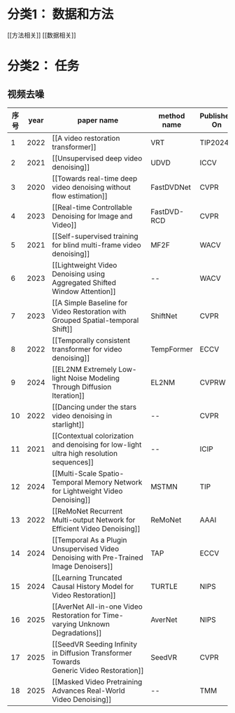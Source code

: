# 分类1： 数据和方法
[[方法相关]]
[[数据相关]]

# 分类2： 任务
 ## 视频去噪

| 序号  | year | paper name                                                                              | method name | Published On |
| --- | ---- | --------------------------------------------------------------------------------------- | ----------- | ------------ |
| 1   | 2022 | [[A video restoration transformer]]                                                     | VRT         | TIP2024      |
| 2   | 2021 | [[Unsupervised deep video denoising]]                                                   | UDVD        | ICCV         |
| 3   | 2020 | [[Towards real-time deep video denoising without flow estimation]]                      | FastDVDNet  | CVPR         |
| 4   | 2023 | [[Real-time Controllable Denoising for Image and Video]]                                | FastDVD-RCD | CVPR         |
| 5   | 2021 | [[Self-supervised training for blind multi-frame video denoising]]                      | MF2F        | WACV         |
| 6   | 2023 | [[Lightweight Video Denoising using Aggregated Shifted Window Attention]]               | --          | WACV         |
| 7   | 2023 | [[A Simple Baseline for Video Restoration with Grouped Spatial-temporal Shift]]         | ShiftNet    | CVPR         |
| 8   | 2022 | [[Temporally consistent transformer for video denoising]]                               | TempFormer  | ECCV         |
| 9   | 2024 | [[EL2NM Extremely Low-light Noise Modeling Through Diffusion Iteration]]                | EL2NM       | CVPRW        |
| 10  | 2022 | [[Dancing under the stars video denoising in starlight]]                                | --          | CVPR         |
| 11  | 2021 | [[Contextual colorization and denoising for low-light ultra high resolution sequences]] | --          | ICIP         |
| 12  | 2024 | [[Multi-Scale Spatio-Temporal Memory Network for Lightweight Video Denoising]]          | MSTMN       | TIP          |
| 13  | 2022 | [[ReMoNet Recurrent Multi-output Network for Efficient Video Denoising]]                | ReMoNet     | AAAI         |
| 14  | 2024 | [[Temporal As a Plugin Unsupervised Video Denoising with Pre-Trained Image Denoisers]]  | TAP         | ECCV         |
| 15  | 2024 | [[Learning Truncated Causal History Model for Video Restoration]]                       | TURTLE      | NIPS         |
| 16  | 2025 | [[AverNet All-in-one Video Restoration for Time-varying Unknown Degradations]]          | AverNet     | NIPS         |
| 17  | 2025 | [[SeedVR Seeding Infinity in Diffusion Transformer Towards Generic Video Restoration]]  | SeedVR      | CVPR         |
| 18  | 2025 | [[Masked Video Pretraining Advances Real-World Video Denoising]]                        | --          | TMM          |

